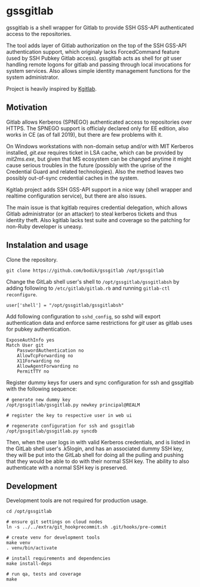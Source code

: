 # gssgitlab

gssgitlab is a shell wrapper for Gitlab to provide SSH GSS-API authenticated
access to the repositories.

The tool adds layer of Gitlab authorization on the top of the SSH GSS-API
authentication support, which originaly lacks ForcedCommand feature (used by
SSH Pubkey Gitlab access). gssgitlab acts as shell for *git* user handling
remote logons for gitlab and passing through local invocations for system
services. Also allows simple identity management functions for the system
administrator.

Project is heavily inspired by [Kgitlab](https://github.com/iamjamestl/kgitlab).


## Motivation

Gitlab allows Kerberos (SPNEGO) authenticated access to repositories over
HTTPS. The SPNEGO support is officialy declared only for EE edition, also
works in CE (as of fall 2019), but there are few problems with it.

On Windows workstations with non-domain setup and/or with MIT Kerberos
installed, *git.exe* requires ticket in LSA cache, which can be provided by
*mit2ms.exe*, but given that MS ecosystem can be changed anytime it might cause
serious troubles in the future (possibly with the uprise of the Credential
Guard and related technologies). Also the method leaves two possibly
out-of-sync credential caches in the system.

Kgitlab project adds SSH GSS-API support in a nice way (shell wrapper and
realtime configuration service), but there are also issues.

The main issue is that kgitlab requires credential delegation, which allows
Gitlab administrator (or an attacker) to steal kerberos tickets and thus
identity theft. Also kgitlab lacks test suite and coverage so the patching for
non-Ruby developer is uneasy.


## Instalation and usage

Clone the repository.

```
git clone https://github.com/bodik/gssgitlab /opt/gssgitlab
```

Change the GitLab shell user's shell to `/opt/gssgitlab/gssgitlabsh` by adding
following to `/etc/gitlab/gitlab.rb` and running `gitlab-ctl reconfigure`.

```
user['shell'] = "/opt/gssgitlab/gssgitlabsh"
```

Add following configuration to `sshd_config`, so sshd will export
authentication data and enforce same restrictions for *git* user as gitlab uses
for pubkey authentication.

```
ExposeAuthInfo yes
Match User git
	PasswordAuthentication no
	AllowTcpForwarding no
	X11Forwarding no
	AllowAgentForwarding no
	PermitTTY no
```


Register dummy keys for users and sync configuration for ssh and gssgitlab with
the following sequence:

```
# generate new dummy key
/opt/gssgitlab/gssgitlab.py newkey principal@REALM

# register the key to respective user in web ui

# regenerate configuration for ssh and gssgitlab
/opt/gssgitlab/gssgitlab.py syncdb
```

Then, when the user logs in with valid Kerberos credentials, and is listed in
the GitLab shell user's .k5login, and has an associated dummy SSH key, they
will be put into the GitLab shell for doing all the pulling and pushing that
they would be able to do with their normal SSH key. The ability to also
authenticate with a normal SSH key is preserved.


## Development

Development tools are not required for production usage.

```
cd /opt/gssgitlab

# ensure git settings on cloud nodes
ln -s ../../extra/git_hookprecommit.sh .git/hooks/pre-commit

# create venv for development tools
make venv
. venv/bin/activate

# install requirements and dependencies
make install-deps

# run qa, tests and coverage
make
```

